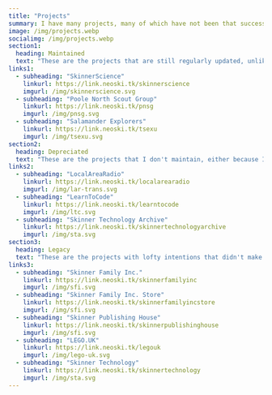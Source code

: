 ```yaml
---
title: "Projects"
summary: I have many projects, many of which have not been that successful...
image: /img/projects.webp
socialimg: /img/projects.webp
section1:
  heading: Maintained
  text: "These are the projects that are still regularly updated, unlike others..."
links1:
  - subheading: "SkinnerScience"
    linkurl: https://link.neoski.tk/skinnerscience
    imgurl: /img/skinnerscience.svg
  - subheading: "Poole North Scout Group"
    linkurl: https://link.neoski.tk/pnsg
    imgurl: /img/pnsg.svg
  - subheading: "Salamander Explorers"
    linkurl: https://link.neoski.tk/tsexu
    imgurl: /img/tsexu.svg
section2:
  heading: Depreciated
  text: "These are the projects that I don't maintain, either because I've given up or, yeah, I've given up..."
links2:
  - subheading: "LocalAreaRadio"
    linkurl: https://link.neoski.tk/localarearadio
    imgurl: /img/lar-trans.svg
  - subheading: "LearnToCode"
    linkurl: https://link.neoski.tk/learntocode
    imgurl: /img/ltc.svg
  - subheading: "Skinner Technology Archive"
    linkurl: https://link.neoski.tk/skinnertechnologyarchive
    imgurl: /img/sta.svg
section3:
  heading: Legacy
  text: "These are the projects with lofty intentions that didn't make it through the bumpy alpha process. Some of them were intended as businesses offering services, which are of course unavailable. Overall, these are market flops and diabolical messes by the looks of it."
links3:
  - subheading: "Skinner Family Inc."
    linkurl: https://link.neoski.tk/skinnerfamilyinc
    imgurl: /img/sfi.svg
  - subheading: "Skinner Family Inc. Store"
    linkurl: https://link.neoski.tk/skinnerfamilyincstore
    imgurl: /img/sfi.svg
  - subheading: "Skinner Publishing House"
    linkurl: https://link.neoski.tk/skinnerpublishinghouse
    imgurl: /img/sfi.svg
  - subheading: "LEGO.UK"
    linkurl: https://link.neoski.tk/legouk
    imgurl: /img/lego-uk.svg
  - subheading: "Skinner Technology"
    linkurl: https://link.neoski.tk/skinnertechnology
    imgurl: /img/sta.svg
---
```

